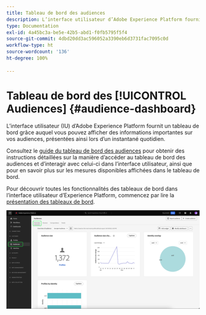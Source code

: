 ```yaml
---
title: Tableau de bord des audiences
description: L’interface utilisateur d’Adobe Experience Platform fournit un tableau de bord grâce auquel vous pouvez afficher les mesures importantes liées aux audiences créées et gérées par votre organisation.
type: Documentation
exl-id: 4a45bc3a-be5e-42b5-abd1-f0fb5795f5f4
source-git-commit: 4dbd20dd3ac596052a3390eb6d3731fac7095c0d
workflow-type: ht
source-wordcount: '136'
ht-degree: 100%

---
```


# Tableau de bord des [!UICONTROL Audiences] {#audience-dashboard}

L’interface utilisateur (IU) d’Adobe Experience Platform fournit un tableau de bord grâce auquel vous pouvez afficher des informations importantes sur vos audiences, présentées ainsi lors d’un instantané quotidien.

Consultez le [guide du tableau de bord des audiences](../../dashboards/guides/audiences.md) pour obtenir des instructions détaillées sur la manière d’accéder au tableau de bord des audiences et d’interagir avec celui-ci dans l’interface utilisateur, ainsi que pour en savoir plus sur les mesures disponibles affichées dans le tableau de bord.

Pour découvrir toutes les fonctionnalités des tableaux de bord dans l’interface utilisateur d’Experience Platform, commencez par lire la [présentation des tableaux de bord](../../dashboards/home.md).

![Tableau de bord des audiences. Trois widgets sont affichés : le widget Taille d’audience, le widget Tendance de la modification de la taille d’audience et le widget Profils par identité.](../../dashboards/images/segments/dashboard-overview.png)
